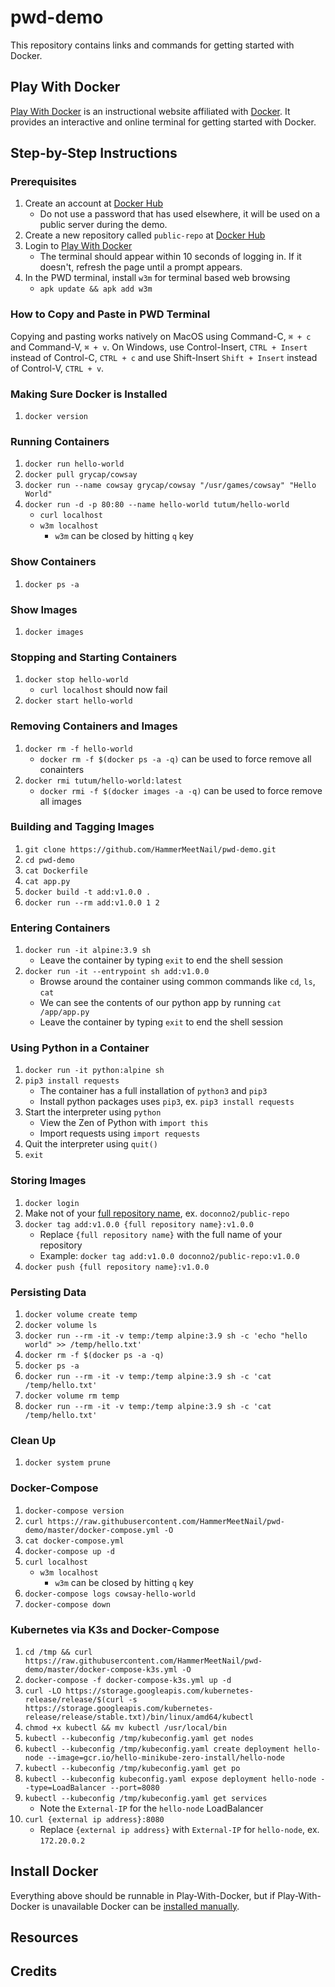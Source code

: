 # pwd-demo
This repository contains links and commands for getting started with Docker.

## Play With Docker
[Play With Docker](https://training.play-with-docker.com/about/) is an instructional website affiliated with [Docker](https://www.docker.com/). It provides an interactive and online terminal for getting started with Docker. 

## Step-by-Step Instructions
### Prerequisites
1. Create an account at [Docker Hub](https://hub.docker.com)
    * Do not use a password that has used elsewhere, it will be used on a public server during the demo.
2. Create a new repository called `public-repo` at [Docker Hub](https://cloud.docker.com/repository/create)
3. Login to [Play With Docker](https://training.play-with-docker.com/ops-s1-hello/)
    * The terminal should appear within 10 seconds of logging in. If it doesn't, refresh the page until a prompt appears. 
4. In the PWD terminal, install `w3m` for terminal based web browsing
    * `apk update && apk add w3m`

### How to Copy and Paste in PWD Terminal
Copying and pasting works natively on MacOS using Command-C, `⌘ + c` and Command-V, `⌘ + v`. On Windows, use Control-Insert, `CTRL + Insert` instead of Control-C, `CTRL + c` and use Shift-Insert `Shift + Insert` instead of Control-V, `CTRL + v`.

### Making Sure Docker is Installed
1. `docker version`

### Running Containers
1. `docker run hello-world`
2. `docker pull grycap/cowsay`
3. `docker run --name cowsay grycap/cowsay "/usr/games/cowsay" "Hello World"`
4. `docker run -d -p 80:80 --name hello-world tutum/hello-world`
    * `curl localhost`
    * `w3m localhost`
        * `w3m` can be closed by hitting `q` key

### Show Containers
1. `docker ps -a`

### Show Images
1. `docker images`

### Stopping and Starting Containers
1. `docker stop hello-world`
    * `curl localhost` should now fail
2. `docker start hello-world`

### Removing Containers and Images
1. `docker rm -f hello-world`
    * `docker rm -f $(docker ps -a -q)` can be used to force remove all conainters
2. `docker rmi tutum/hello-world:latest`
    * `docker rmi -f $(docker images -a -q)` can be used to force remove all images

### Building and Tagging Images
1. `git clone https://github.com/HammerMeetNail/pwd-demo.git`
2. `cd pwd-demo`
3. `cat Dockerfile`
4. `cat app.py`
5. `docker build -t add:v1.0.0 .`
6. `docker run --rm add:v1.0.0 1 2`

### Entering Containers
1. `docker run -it alpine:3.9 sh`
    * Leave the container by typing `exit` to end the shell session
2. `docker run -it --entrypoint sh add:v1.0.0`
    * Browse around the container using common commands like `cd`, `ls`, `cat`
    * We can see the contents of our python app by running `cat /app/app.py`
    * Leave the container by typing `exit` to end the shell session

### Using Python in a Container
1. `docker run -it python:alpine sh`
2. `pip3 install requests`
    * The container has a full installation of `python3` and `pip3`
    * Install python packages uses `pip3`, ex. `pip3 install requests`
3. Start the interpreter using `python`
    * View the Zen of Python with `import this`
    * Import requests using `import requests`
4. Quit the interpreter using `quit()`
5. `exit`

### Storing Images
1. `docker login`
2. Make not of your [full repository name](https://cloud.docker.com/repository/list), ex. `doconno2/public-repo`
3. `docker tag add:v1.0.0 {full repository name}:v1.0.0`
    * Replace `{full repository name}` with the full name of your repository
    * Example: `docker tag add:v1.0.0 doconno2/public-repo:v1.0.0`
4. `docker push {full repository name}:v1.0.0`

### Persisting Data
1. `docker volume create temp`
2. `docker volume ls`
3. `docker run --rm -it -v temp:/temp alpine:3.9 sh -c 'echo "hello world" >> /temp/hello.txt'`
4. `docker rm -f $(docker ps -a -q)`
5. `docker ps -a`
6. `docker run --rm -it -v temp:/temp alpine:3.9 sh -c 'cat /temp/hello.txt'`
7. `docker volume rm temp`
8. `docker run --rm -it -v temp:/temp alpine:3.9 sh -c 'cat /temp/hello.txt'`

### Clean Up
1. `docker system prune`

### Docker-Compose
1. `docker-compose version`
2. `curl https://raw.githubusercontent.com/HammerMeetNail/pwd-demo/master/docker-compose.yml -O`
3. `cat docker-compose.yml`
4. `docker-compose up -d`
5. `curl localhost`
    * `w3m localhost`
        * `w3m` can be closed by hitting `q` key
6. `docker-compose logs cowsay-hello-world`
7. `docker-compose down`

### Kubernetes via K3s and Docker-Compose
1. `cd /tmp && curl https://raw.githubusercontent.com/HammerMeetNail/pwd-demo/master/docker-compose-k3s.yml -O`
2. `docker-compose -f docker-compose-k3s.yml up -d`
3. `curl -LO https://storage.googleapis.com/kubernetes-release/release/$(curl -s https://storage.googleapis.com/kubernetes-release/release/stable.txt)/bin/linux/amd64/kubectl`
4. `chmod +x kubectl && mv kubectl /usr/local/bin`
5. `kubectl --kubeconfig /tmp/kubeconfig.yaml get nodes`
6. `kubectl --kubeconfig /tmp/kubeconfig.yaml create deployment hello-node --image=gcr.io/hello-minikube-zero-install/hello-node`
7. `kubectl --kubeconfig /tmp/kubeconfig.yaml get po`
8. `kubectl --kubeconfig kubeconfig.yaml expose deployment hello-node --type=LoadBalancer --port=8080`
9. `kubectl --kubeconfig /tmp/kubeconfig.yaml get services`
    * Note the `External-IP` for the `hello-node` LoadBalancer
10. `curl {external ip address}:8080`
    * Replace `{external ip address}` with `External-IP` for `hello-node`, ex. `172.20.0.2`

## Install Docker
Everything above should be runnable in Play-With-Docker, but if Play-With-Docker is unavailable Docker can be [installed manually](https://hub.docker.com/?overlay=onboarding). 

## Resources


## Credits
